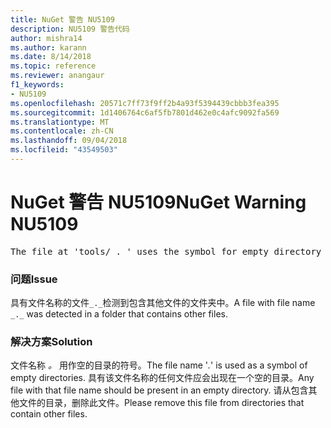 ```yaml
---
title: NuGet 警告 NU5109
description: NU5109 警告代码
author: mishra14
ms.author: karann
ms.date: 8/14/2018
ms.topic: reference
ms.reviewer: anangaur
f1_keywords:
- NU5109
ms.openlocfilehash: 20571c7ff73f9ff2b4a93f5394439cbbb3fea395
ms.sourcegitcommit: 1d1406764c6af5fb7801d462e0c4afc9092fa569
ms.translationtype: MT
ms.contentlocale: zh-CN
ms.lasthandoff: 09/04/2018
ms.locfileid: "43549503"
---
```

# <a name="nuget-warning-nu5109"></a><span data-ttu-id="a3345-103">NuGet 警告 NU5109</span><span class="sxs-lookup"><span data-stu-id="a3345-103">NuGet Warning NU5109</span></span>
<pre>The file at 'tools/_._' uses the symbol for empty directory '_._', but it is present in a directory that contains other files. Please remove this file from directories that contain other files.</pre>

### <a name="issue"></a><span data-ttu-id="a3345-104">问题</span><span class="sxs-lookup"><span data-stu-id="a3345-104">Issue</span></span>

<span data-ttu-id="a3345-105">具有文件名称的文件`_._`检测到包含其他文件的文件夹中。</span><span class="sxs-lookup"><span data-stu-id="a3345-105">A file with file name `_._` was detected in a folder that contains other files.</span></span>


### <a name="solution"></a><span data-ttu-id="a3345-106">解决方案</span><span class="sxs-lookup"><span data-stu-id="a3345-106">Solution</span></span>

 <span data-ttu-id="a3345-107">文件名称 _。_ 用作空的目录的符号。</span><span class="sxs-lookup"><span data-stu-id="a3345-107">The file name '_._' is used as a symbol of empty directories.</span></span> <span data-ttu-id="a3345-108">具有该文件名称的任何文件应会出现在一个空的目录。</span><span class="sxs-lookup"><span data-stu-id="a3345-108">Any file with that file name should be present in an empty directory.</span></span> <span data-ttu-id="a3345-109">请从包含其他文件的目录，删除此文件。</span><span class="sxs-lookup"><span data-stu-id="a3345-109">Please remove this file from directories that contain other files.</span></span>

